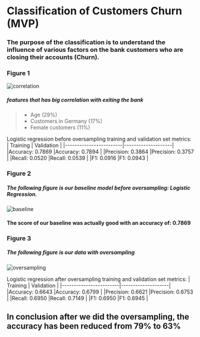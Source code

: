 # Classification of Customers Churn (MVP)
### The purpose of the classification is to understand the influence of various factors on the bank customers who are closing their accounts (Churn).


### Figure 1
![correlation](https://user-images.githubusercontent.com/93079224/146169594-d7af72af-4501-48e2-b707-04cafbb5832a.png)
##### features that has big correlation with exiting the bank
> - Age (29%)
> - Customers in Germany (17%)
> - Female customers (11%)


Logistic regression before oversampling training and validation set metrics: 
|       Training         |    Validation      |
|------------------------|--------------------|
|Accuracy: 0.7869        |Accuracy: 0.7894    |
|Precision: 0.3864       |Precision: 0.3757   |
|Recall: 0.0520          |Recall: 0.0539      |
|F1: 0.0916              |F1: 0.0943          |


### Figure 2
##### The following figure is our baseline model before oversampling: Logistic Regression.
![baseline](https://user-images.githubusercontent.com/93079224/146169511-250b9a02-5f0a-41fb-b48f-0ec0faf1e6d3.png)

#### The score of our baseline was actually good with an accuracy of: 0.7869

### Figure 3
##### The following figure is our data with oversampling
![oversampling](https://user-images.githubusercontent.com/93079224/146174338-20089757-0ded-4b50-bc48-50806eb1171e.png)

Logistic regression after oversampling training and validation set metrics: 
|       Training         |    Validation      |
|------------------------|--------------------|
|Accuracy: 0.6643        |Accuracy: 0.6799    |
|Precision: 0.6621       |Precision: 0.6753   |
|Recall: 0.6950          |Recall: 0.7149      |
|F1: 0.6950              |F1: 0.6945          |

## In conclusion after we did the oversampling, the accuracy has been reduced from 79% to 63%




